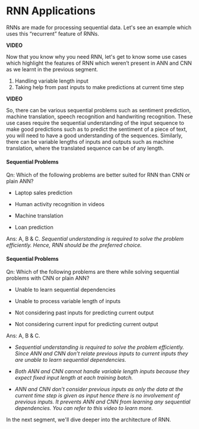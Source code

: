 # RNN Applications

RNNs are made for processing sequential data. Let's see an example which uses this “recurrent” feature of RNNs.

**VIDEO**

Now that you know why you need RNN, let's get to know some use cases which highlight the features of RNN which weren’t present in ANN and CNN as we learnt in the previous segment.

1.  Handling variable length input
2.  Taking help from past inputs to make predictions at current time step

**VIDEO**

So, there can be various sequential problems such as sentiment prediction, machine translation, speech recognition and handwriting recognition. These use cases require the sequential understanding of the input sequence to make good predictions such as to predict the sentiment of a piece of text, you will need to have a good understanding of the sequences. Similarly, there can be variable lengths of inputs and outputs such as machine translation, where the translated sequence can be of any length.

#### Sequential Problems

Qn: Which of the following problems are better suited for RNN than CNN or plain ANN?

- Laptop sales prediction

- Human activity recognition in videos

- Machine translation

- Loan prediction

Ans: A, B & C. *Sequential understanding is required to solve the problem efficiently. Hence, RNN should be the preferred choice.*

#### Sequential Problems

Qn: Which of the following problems are there while solving sequential problems with CNN or plain ANN?

- Unable to learn sequential dependencies

- Unable to process variable length of inputs

- Not considering past inputs for predicting current output

- Not considering current input for predicting current output

Ans: A, B & C.

- *Sequential understanding is required to solve the problem efficiently. Since ANN and CNN don’t relate previous inputs to current inputs they are unable to learn sequential dependencies.*

- *Both ANN and CNN cannot handle variable length inputs because they expect fixed input length at each training batch.*

- *ANN and CNN don’t consider previous inputs as only the data at the current time step is given as input hence there is no involvement of previous inputs. It prevents ANN and CNN from learning any sequential dependencies. You can refer to this video to learn more.*

In the next segment, we'll dive deeper into the architecture of RNN.